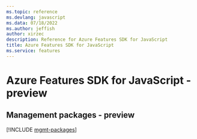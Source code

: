 ```yaml
---
ms.topic: reference
ms.devlang: javascript
ms.data: 07/18/2022
ms.author: jeffish
author: xirzec
description: Reference for Azure Features SDK for JavaScript
title: Azure Features SDK for JavaScript
ms.service: features
---
```

# Azure Features SDK for JavaScript - preview

## Management packages - preview
[!INCLUDE [mgmt-packages](features-mgmt-index.md)]
